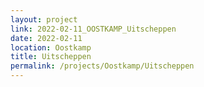 ```yaml
---
layout: project
link: 2022-02-11_OOSTKAMP_Uitscheppen
date: 2022-02-11
location: Oostkamp
title: Uitscheppen
permalink: /projects/Oostkamp/Uitscheppen
---
```

